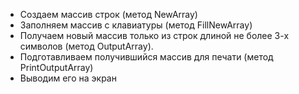 *  Создаем массив строк (метод NewArray)
*  Заполняем массив с клавиатуры (метод FillNewArray)
*  Получаем новый массив только из строк длиной не более 3-х символов (метод OutputArray).
*  Подготавливаем получившийся массив для печати (метод PrintOutputArray)
* Выводим его на экран